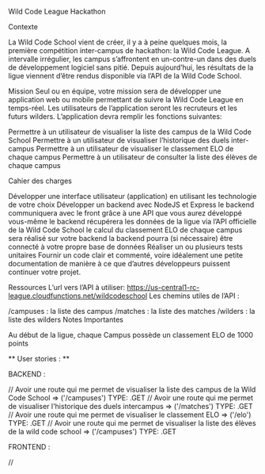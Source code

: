 Wild Code League
Hackathon

Contexte

La Wild Code School vient de créer, il y a à peine quelques mois, la première compétition inter-campus de hackathon: la Wild Code League. A intervalle irrégulier, les campus s’affrontent en un-contre-un dans des duels de développement logiciel sans pitié. Depuis aujourd’hui, les résultats de la ligue viennent d’être rendus disponible via l’API de la Wild Code School.

Mission
Seul ou en équipe, votre mission sera de développer une application web ou mobile permettant de suivre la Wild Code League en temps-réel. Les utilisateurs de l’application seront les recruteurs et les futurs wilders. L’application devra remplir les fonctions suivantes:

Permettre à un utilisateur de visualiser la liste des campus de la Wild Code School
Permettre à un utilisateur de visualiser l’historique des duels inter-campus
Permettre à un utilisateur de visualiser le classement ELO de chaque campus
Permettre à un utilisateur de consulter la liste des élèves de chaque campus

Cahier des charges

Développer une interface utilisateur (application) en utilisant les technologie de votre choix
Développer un backend avec NodeJS et Express
le backend communiquera avec le front grâce à une API que vous aurez développé vous-même
le backend récupérera les données de la ligue via l’API officielle de la Wild Code School
le calcul du classement ELO de chaque campus sera réalisé sur votre backend
la backend pourra (si nécessaire) être connecté à votre propre base de données
Réaliser un ou plusieurs tests unitaires
Fournir un code clair et commenté, voire idéalement une petite documentation de manière à ce que d’autres développeurs puissent continuer votre projet.

Ressources
L’url vers l’API à utiliser: https://us-central1-rc-league.cloudfunctions.net/wildcodeschool
Les chemins utiles de l’API :

/campuses : la liste des campus
/matches : la liste des matches
/wilders : la liste des wilders
Notes Importantes

Au début de la ligue, chaque Campus possède un classement ELO de 1000 points

** User stories : **

BACKEND :

// Avoir une route qui me permet de visualiser la liste des campus de la Wild Code School => ('/campuses') TYPE: .GET
// Avoir une route qui me permet de visualiser l'historique des duels intercampus => ('/matches') TYPE: .GET
// Avoir une route qui me permet de visualiser le classement ELO => ('/elo') TYPE: .GET
// Avoir une route qui me permet de visualiser la liste des élèves de la wild code school => ('/campuses') TYPE: .GET

FRONTEND :

//
